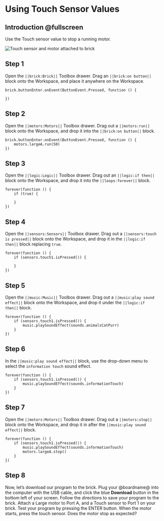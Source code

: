 # Using Touch Sensor Values

## Introduction @fullscreen

Use the Touch sensor value to stop a running motor.

![Touch sensor and motor attached to brick](/static/tutorials/touch-sensor-values/touch-to-stop.gif)

## Step 1

Open the ``||brick:Brick||`` Toolbox drawer. Drag an ``||brick:on button||`` block onto the Workspace, and place it anywhere on the Workspace.

```blocks
brick.buttonEnter.onEvent(ButtonEvent.Pressed, function () {
	
})
```

## Step 2

Open the ``||motors:Motors||`` Toolbox drawer. Drag out a ``||motors:run||`` block onto the Workspace, and drop it into the ``||brick:on button||`` block.

```blocks
brick.buttonEnter.onEvent(ButtonEvent.Pressed, function () {
	motors.largeA.run(50)
})
```

## Step 3

Open the ``||logic:Logic||`` Toolbox drawer. Drag out an ``||logic:if then||`` block onto the Workspace, and drop it into the ``||loops:forever||`` block.

```blocks
forever(function () {
    if (true) {

    }
})
```

## Step 4

Open the ``||sensors:Sensors||`` Toolbox drawer. Drag out a ``||sensors:touch is pressed||`` block onto the Workspace, and drop it in the ``||logic:if then||`` block replacing ``true``.

```blocks
forever(function () {
    if (sensors.touch1.isPressed()) {

    }
})
```

## Step 5

Open the ``||music:Music||`` Toolbox drawer.  Drag out a ``||music:play sound effect||`` block onto the Workspace, and drop it under the ``||logic:if then||`` block.

```blocks
forever(function () {
    if (sensors.touch1.isPressed()) {
        music.playSoundEffect(sounds.animalsCatPurr)
    }
})
```

## Step 6

In the ``||music:play sound effect||`` block, use the drop-down menu to select the ``information touch`` sound effect.

```blocks
forever(function () {
    if (sensors.touch1.isPressed()) {
        music.playSoundEffect(sounds.informationTouch)
    }
})
```

## Step 7

Open the ``||motors:Motors||`` Toolbox drawer. Drag out a ``||motors:stop||`` block onto the Workspace, and drop it in after the ``||music:play sound effect||`` block.

```blocks
forever(function () {
    if (sensors.touch1.isPressed()) {
        music.playSoundEffect(sounds.informationTouch)
        motors.largeA.stop()
    }
})
```

## Step 8

Now, let’s download our program to the brick. Plug your @boardname@ into the computer with the USB cable, and click the blue **Download** button in the bottom left of your screen. Follow the directions to save your program to the brick.  Attach a Large motor to Port A, and a Touch sensor to Port 1 on your brick. Test your program by pressing the ENTER button. When the motor starts, press the touch sensor. Does the motor stop as expected?
